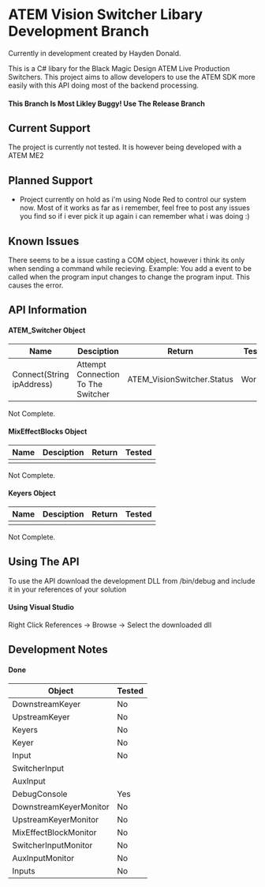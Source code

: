 # ATEM Vision Switcher Libary Development Branch

Currently in development created by Hayden Donald.

This is a C# libary for the Black Magic Design ATEM Live Production Switchers. This project aims to allow developers to use the ATEM SDK more easily with this
API doing most of the backend processing.

#### This Branch Is Most Likley Buggy! Use The Release Branch

## Current Support
The project is currently not tested. It is however being developed with a ATEM ME2

## Planned Support
- Project currently on hold as i'm using Node Red to control our system now. Most of it works as far as i remember, feel free to post any issues you find so if i ever pick it up again i can remember what i was doing :)

## Known Issues
There seems to be a issue casting a COM object, however i think its only when sending a command while recieving. Example: You add a event to be called when the program input changes to change the program input. This causes the error.

## API Information


#### ATEM_Switcher Object
| Name | Desciption | Return | Tested
|---------|----------|----------|----------|
| Connect(String ipAddress) | Attempt Connection To The Switcher | ATEM_VisionSwitcher.Status | Working |

Not Complete.

#### MixEffectBlocks Object
| Name | Desciption | Return | Tested
|---------|----------|----------|----------|
|  |  |  |  |

Not Complete.


#### Keyers Object
| Name | Desciption | Return | Tested
|---------|----------|----------|----------|
|  |  |  |  |

Not Complete.

## Using The API
To use the API download the development DLL from /bin/debug and include it in your references of your solution

#### Using Visual Studio
Right Click References -> Browse -> Select the downloaded dll

## Development Notes
#### Done
| Object | Tested |
|---------|----------|
| DownstreamKeyer  | No | 
| UpstreamKeyer  | No | 
| Keyers  | No | 
| Keyer  | No | 
| Input  | No | 
| SwitcherInput  | 
| AuxInput  |
| DebugConsole  | Yes |
| DownstreamKeyerMonitor  | No |
| UpstreamKeyerMonitor  | No |
| MixEffectBlockMonitor  | No |
| SwitcherInputMonitor  | No |
| AuxInputMonitor  | No |
| Inputs | No |
